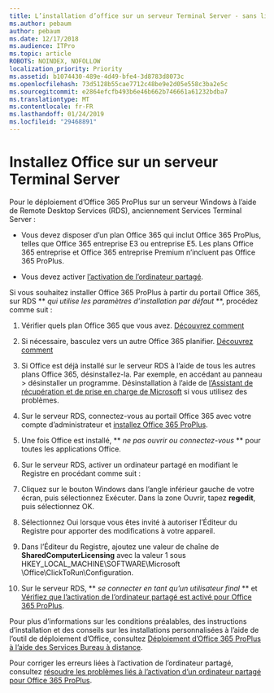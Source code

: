 ```yaml
---
title: L’installation d’office sur un serveur Terminal Server - sans licence
ms.author: pebaum
author: pebaum
ms.date: 12/17/2018
ms.audience: ITPro
ms.topic: article
ROBOTS: NOINDEX, NOFOLLOW
localization_priority: Priority
ms.assetid: b1074430-489e-4d49-bfe4-3d8783d8073c
ms.openlocfilehash: 73d5128b55cae7712c48be9e2d05e558c3ba2e5c
ms.sourcegitcommit: e2864efcfb493b6e46b662b746661a61232bdba7
ms.translationtype: MT
ms.contentlocale: fr-FR
ms.lasthandoff: 01/24/2019
ms.locfileid: "29468891"
---
```

# <a name="installing-office-on-a-terminal-server"></a>Installez Office sur un serveur Terminal Server

Pour le déploiement d’Office 365 ProPlus sur un serveur Windows à l’aide de Remote Desktop Services (RDS), anciennement Services Terminal Server :
  
- Vous devez disposer d’un plan Office 365 qui inclut Office 365 ProPlus, telles que Office 365 entreprise E3 ou entreprise E5. Les plans Office 365 entreprise et Office 365 entreprise Premium n’incluent pas Office 365 ProPlus.
    
- Vous devez activer [l’activation de l’ordinateur partagé](https://docs.microsoft.com/DeployOffice/overview-of-shared-computer-activation-for-office-365-proplus).
    
Si vous souhaitez installer Office 365 ProPlus à partir du portail Office 365, sur RDS ** *qui utilise les paramètres d’installation par défaut* **, procédez comme suit : 
  
1. Vérifier quels plan Office 365 que vous avez. [Découvrez comment](https://docs.microsoft.com/office365/admin/admin-overview/what-subscription-do-i-have)
    
2. Si nécessaire, basculez vers un autre Office 365 planifier. [Découvrez comment](https://docs.microsoft.com/office365/admin/subscriptions-and-billing/switch-to-a-different-plan)
    
3. Si Office est déjà installé sur le serveur RDS à l’aide de tous les autres plans Office 365, désinstallez-la. Par exemple, en accédant au panneau \> désinstaller un programme. Désinstallation à l’aide de [l’Assistant de récupération et de prise en charge de Microsoft](https://aka.ms/SARA-OfficeUninstall-Alchemy) si vous utilisez des problèmes. 
    
4. Sur le serveur RDS, connectez-vous au portail Office 365 avec votre compte d’administrateur et [installez Office 365 ProPlus](https://portal.office.com/OLS/MySoftware.aspx).
    
5. Une fois Office est installé, ** *ne pas ouvrir ou connectez-vous* ** pour toutes les applications Office. 
    
6. Sur le serveur RDS, activer un ordinateur partagé en modifiant le Registre en procédant comme suit :
    
1. Cliquez sur le bouton Windows dans l’angle inférieur gauche de votre écran, puis sélectionnez Exécuter. Dans la zone Ouvrir, tapez **regedit**, puis sélectionnez OK. 
    
2. Sélectionnez Oui lorsque vous êtes invité à autoriser l’Éditeur du Registre pour apporter des modifications à votre appareil.
    
3. Dans l’Éditeur du Registre, ajoutez une valeur de chaîne de **SharedComputerLicensing** avec la valeur 1 sous HKEY_LOCAL_MACHINE\SOFTWARE\Microsoft \Office\ClickToRun\Configuration. 
    
7. Sur le serveur RDS, ** *se connecter en tant qu’un utilisateur final* ** et [Vérifiez que l’activation de l’ordinateur partagé est activé pour Office 365 ProPlus](https://docs.microsoft.com/DeployOffice/troubleshoot-issues-with-shared-computer-activation-for-office-365-proplus#verify-that-activation-for-office-365-proplus-succeeded).
    
Pour plus d’informations sur les conditions préalables, des instructions d’installation et des conseils sur les installations personnalisées à l’aide de l’outil de déploiement d’Office, consultez [Déploiement d’Office 365 ProPlus à l’aide des Services Bureau à distance](https://docs.microsoft.com/DeployOffice/deploy-office-365-proplus-by-using-remote-desktop-services).
  
Pour corriger les erreurs liées à l’activation de l’ordinateur partagé, consultez [résoudre les problèmes liés à l’activation d’un ordinateur partagé pour Office 365 ProPlus](https://docs.microsoft.com/DeployOffice/troubleshoot-issues-with-shared-computer-activation-for-office-365-proplus).
  

